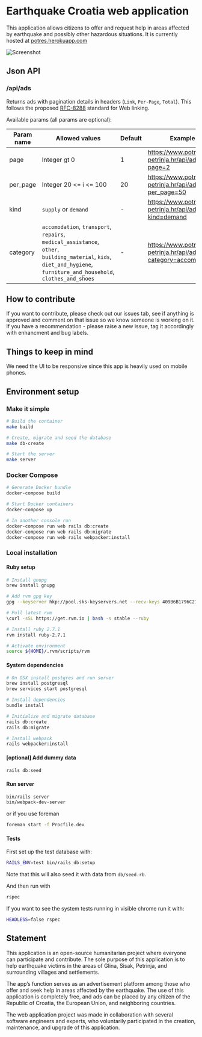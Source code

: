# Earthquake Croatia web application

This application allows citizens to offer and request help in areas affected by
earthquake and possibly other hazardous situations. It is currently hosted at
[potres.herokuapp.com](http://potres.herokuapp.com/)

![Screenshot](doc/img/screenshot.png)

## Json API

### /api/ads

Returns ads with pagination details in headers (`Link`, `Per-Page`, `Total`). This follows the proposed [RFC-8288](https://tools.ietf.org/html/rfc8288) standard for Web linking.

Available params (all params are optional):

| Param name | Allowed values | Default | Example |
| --- | --- | --- | --- |
| page | Integer gt 0 | 1 | https://www.potres-petrinja.hr/api/ads.json?page=2 |
| per_page | Integer 20 <= i <= 100 | 20 | https://www.potres-petrinja.hr/api/ads.json?per_page=50 |
| kind | `supply` or `demand` | - | https://www.potres-petrinja.hr/api/ads.json?kind=demand |
| category | `accomodation`, `transport`, `repairs`, `medical_assistance`, `other`, `building_material`, `kids`, `diet_and_hygiene`, `furniture_and_household`, `clothes_and_shoes` | - | https://www.potres-petrinja.hr/api/ads.json?category=accomodation |

## How to contribute

If you want to contribute, please check out our issues tab, see if anything is
approved and comment on that issue so we know someone is working on it. If you
have a recommendation - please raise a new issue, tag it accordingly
with enhancment and bug labels.

## Things to keep in mind

We need the UI to be responsive since this app is heavily used on mobile phones.

## Environment setup

### Make it simple

```bash
# Build the container
make build

# Create, migrate and seed the database
make db-create

# Start the server
make server
```

### Docker Compose

```bash
# Generate Docker bundle
docker-compose build

# Start Docker containers
docker-compose up

# In another console run
docker-compose run web rails db:create
docker-compose run web rails db:migrate
docker-compose run web rails webpacker:install

```

### Local installation

#### Ruby setup

```bash
# Install gnupg
brew install gnupg

# Add rvm gpg key
gpg --keyserver hkp://pool.sks-keyservers.net --recv-keys 409B6B1796C275462A1703113804BB82D39DC0E3 7D2BAF1CF37B13E2069D6956105BD0E739499BDB

# Pull latest rvm
\curl -sSL https://get.rvm.io | bash -s stable --ruby

# Install ruby 2.7.1
rvm install ruby-2.7.1

# Activate environment
source ${HOME}/.rvm/scripts/rvm
```

#### System dependencies

```bash
# On OSX install postgres and run server
brew install postgresql
brew services start postgresql

# Install dependencies
bundle install

# Initialize and migrate database
rails db:create
rails db:migrate

# Install webpack
rails webpacker:install
```

#### [optional] Add dummy data

```bash
rails db:seed
```

#### Run server

```bash
bin/rails server
bin/webpack-dev-server
```

or if you use foreman

```bash
foreman start -f Procfile.dev
```

#### Tests

First set up the test database with:
```bash
RAILS_ENV=test bin/rails db:setup
```
Note that this will also seed it with data from `db/seed.rb`.

And then run with
```bash
rspec
```

If you want to see the system tests running in visible chrome run it with:
```bash
HEADLESS=false rspec
```

## Statement

This application is an open-source humanitarian project where everyone can participate and contribute. The sole purpose of this application is to help earthquake victims in the areas of Glina, Sisak, Petrinja, and surrounding villages and settlements.

The app’s function serves as an advertisement platform among those who offer and seek help in areas affected by the earthquake. The use of this application is completely free, and ads can be placed by any citizen of the Republic of Croatia, the European Union, and neighboring countries.

The web application project was made in collaboration with several software engineers and experts, who voluntarily participated in the creation, maintenance, and upgrade of this application.
